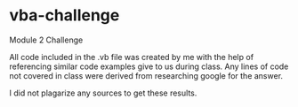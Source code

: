 # vba-challenge
Module 2 Challenge

All code included in the .vb file was created by me with the help of referencing similar code examples give to us during class.
Any lines of code not covered in class were derived from researching google for the answer.

I did not plagarize any sources to get these results.
